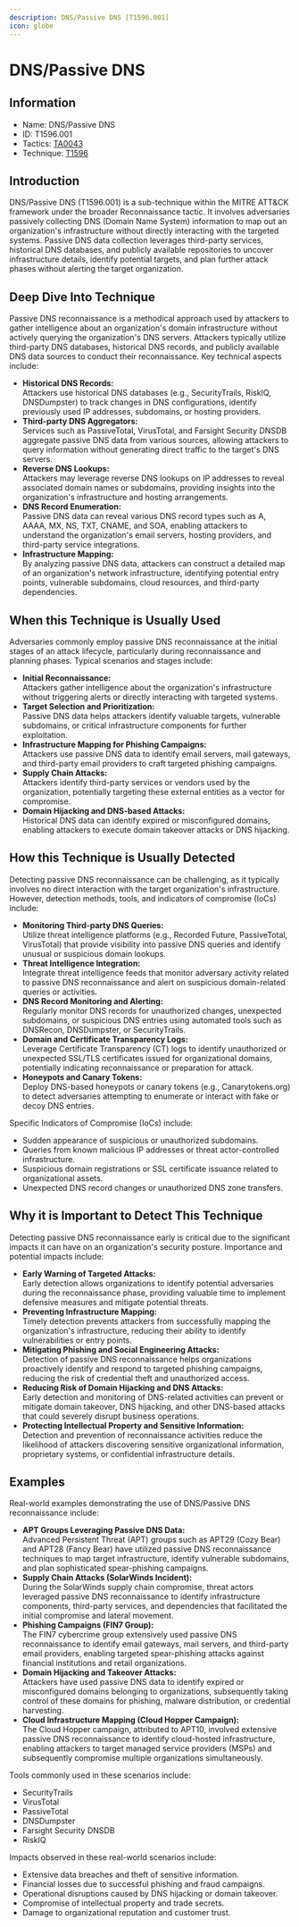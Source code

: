 ```yaml
---
description: DNS/Passive DNS [T1596.001]
icon: globe
---
```


# DNS/Passive DNS

## Information

* Name: DNS/Passive DNS
* ID: T1596.001
* Tactics: [TA0043](../)
* Technique: [T1596](./)

## Introduction

DNS/Passive DNS (T1596.001) is a sub-technique within the MITRE ATT\&CK framework under the broader Reconnaissance tactic. It involves adversaries passively collecting DNS (Domain Name System) information to map out an organization's infrastructure without directly interacting with the targeted systems. Passive DNS data collection leverages third-party services, historical DNS databases, and publicly available repositories to uncover infrastructure details, identify potential targets, and plan further attack phases without alerting the target organization.

## Deep Dive Into Technique

Passive DNS reconnaissance is a methodical approach used by attackers to gather intelligence about an organization's domain infrastructure without actively querying the organization's DNS servers. Attackers typically utilize third-party DNS databases, historical DNS records, and publicly available DNS data sources to conduct their reconnaissance. Key technical aspects include:

* **Historical DNS Records:**\
  Attackers use historical DNS databases (e.g., SecurityTrails, RiskIQ, DNSDumpster) to track changes in DNS configurations, identify previously used IP addresses, subdomains, or hosting providers.
* **Third-party DNS Aggregators:**\
  Services such as PassiveTotal, VirusTotal, and Farsight Security DNSDB aggregate passive DNS data from various sources, allowing attackers to query information without generating direct traffic to the target's DNS servers.
* **Reverse DNS Lookups:**\
  Attackers may leverage reverse DNS lookups on IP addresses to reveal associated domain names or subdomains, providing insights into the organization's infrastructure and hosting arrangements.
* **DNS Record Enumeration:**\
  Passive DNS data can reveal various DNS record types such as A, AAAA, MX, NS, TXT, CNAME, and SOA, enabling attackers to understand the organization's email servers, hosting providers, and third-party service integrations.
* **Infrastructure Mapping:**\
  By analyzing passive DNS data, attackers can construct a detailed map of an organization's network infrastructure, identifying potential entry points, vulnerable subdomains, cloud resources, and third-party dependencies.

## When this Technique is Usually Used

Adversaries commonly employ passive DNS reconnaissance at the initial stages of an attack lifecycle, particularly during reconnaissance and planning phases. Typical scenarios and stages include:

* **Initial Reconnaissance:**\
  Attackers gather intelligence about the organization's infrastructure without triggering alerts or directly interacting with targeted systems.
* **Target Selection and Prioritization:**\
  Passive DNS data helps attackers identify valuable targets, vulnerable subdomains, or critical infrastructure components for further exploitation.
* **Infrastructure Mapping for Phishing Campaigns:**\
  Attackers use passive DNS data to identify email servers, mail gateways, and third-party email providers to craft targeted phishing campaigns.
* **Supply Chain Attacks:**\
  Attackers identify third-party services or vendors used by the organization, potentially targeting these external entities as a vector for compromise.
* **Domain Hijacking and DNS-based Attacks:**\
  Historical DNS data can identify expired or misconfigured domains, enabling attackers to execute domain takeover attacks or DNS hijacking.

## How this Technique is Usually Detected

Detecting passive DNS reconnaissance can be challenging, as it typically involves no direct interaction with the target organization's infrastructure. However, detection methods, tools, and indicators of compromise (IoCs) include:

* **Monitoring Third-party DNS Queries:**\
  Utilize threat intelligence platforms (e.g., Recorded Future, PassiveTotal, VirusTotal) that provide visibility into passive DNS queries and identify unusual or suspicious domain lookups.
* **Threat Intelligence Integration:**\
  Integrate threat intelligence feeds that monitor adversary activity related to passive DNS reconnaissance and alert on suspicious domain-related queries or activities.
* **DNS Record Monitoring and Alerting:**\
  Regularly monitor DNS records for unauthorized changes, unexpected subdomains, or suspicious DNS entries using automated tools such as DNSRecon, DNSDumpster, or SecurityTrails.
* **Domain and Certificate Transparency Logs:**\
  Leverage Certificate Transparency (CT) logs to identify unauthorized or unexpected SSL/TLS certificates issued for organizational domains, potentially indicating reconnaissance or preparation for attack.
* **Honeypots and Canary Tokens:**\
  Deploy DNS-based honeypots or canary tokens (e.g., Canarytokens.org) to detect adversaries attempting to enumerate or interact with fake or decoy DNS entries.

Specific Indicators of Compromise (IoCs) include:

* Sudden appearance of suspicious or unauthorized subdomains.
* Queries from known malicious IP addresses or threat actor-controlled infrastructure.
* Suspicious domain registrations or SSL certificate issuance related to organizational assets.
* Unexpected DNS record changes or unauthorized DNS zone transfers.

## Why it is Important to Detect This Technique

Detecting passive DNS reconnaissance early is critical due to the significant impacts it can have on an organization's security posture. Importance and potential impacts include:

* **Early Warning of Targeted Attacks:**\
  Early detection allows organizations to identify potential adversaries during the reconnaissance phase, providing valuable time to implement defensive measures and mitigate potential threats.
* **Preventing Infrastructure Mapping:**\
  Timely detection prevents attackers from successfully mapping the organization's infrastructure, reducing their ability to identify vulnerabilities or entry points.
* **Mitigating Phishing and Social Engineering Attacks:**\
  Detection of passive DNS reconnaissance helps organizations proactively identify and respond to targeted phishing campaigns, reducing the risk of credential theft and unauthorized access.
* **Reducing Risk of Domain Hijacking and DNS Attacks:**\
  Early detection and monitoring of DNS-related activities can prevent or mitigate domain takeover, DNS hijacking, and other DNS-based attacks that could severely disrupt business operations.
* **Protecting Intellectual Property and Sensitive Information:**\
  Detection and prevention of reconnaissance activities reduce the likelihood of attackers discovering sensitive organizational information, proprietary systems, or confidential infrastructure details.

## Examples

Real-world examples demonstrating the use of DNS/Passive DNS reconnaissance include:

* **APT Groups Leveraging Passive DNS Data:**\
  Advanced Persistent Threat (APT) groups such as APT29 (Cozy Bear) and APT28 (Fancy Bear) have utilized passive DNS reconnaissance techniques to map target infrastructure, identify vulnerable subdomains, and plan sophisticated spear-phishing campaigns.
* **Supply Chain Attacks (SolarWinds Incident):**\
  During the SolarWinds supply chain compromise, threat actors leveraged passive DNS reconnaissance to identify infrastructure components, third-party services, and dependencies that facilitated the initial compromise and lateral movement.
* **Phishing Campaigns (FIN7 Group):**\
  The FIN7 cybercrime group extensively used passive DNS reconnaissance to identify email gateways, mail servers, and third-party email providers, enabling targeted spear-phishing attacks against financial institutions and retail organizations.
* **Domain Hijacking and Takeover Attacks:**\
  Attackers have used passive DNS data to identify expired or misconfigured domains belonging to organizations, subsequently taking control of these domains for phishing, malware distribution, or credential harvesting.
* **Cloud Infrastructure Mapping (Cloud Hopper Campaign):**\
  The Cloud Hopper campaign, attributed to APT10, involved extensive passive DNS reconnaissance to identify cloud-hosted infrastructure, enabling attackers to target managed service providers (MSPs) and subsequently compromise multiple organizations simultaneously.

Tools commonly used in these scenarios include:

* SecurityTrails
* VirusTotal
* PassiveTotal
* DNSDumpster
* Farsight Security DNSDB
* RiskIQ

Impacts observed in these real-world scenarios include:

* Extensive data breaches and theft of sensitive information.
* Financial losses due to successful phishing and fraud campaigns.
* Operational disruptions caused by DNS hijacking or domain takeover.
* Compromise of intellectual property and trade secrets.
* Damage to organizational reputation and customer trust.
